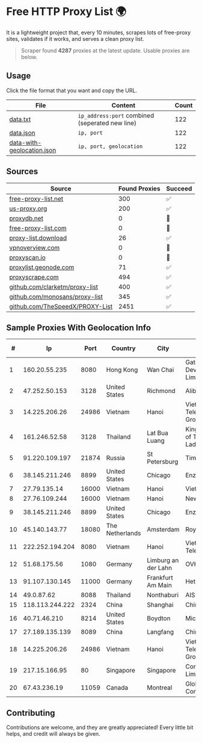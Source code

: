 
# Free HTTP Proxy List 🌍

It is a lightweight project that, every 10 minutes, scrapes lots of free-proxy sites, validates if it works, and serves a clean proxy list.


> Scraper found **4287** proxies at the latest update. Usable proxies are below.

## Usage

Click the file format that you want and copy the URL.


|File|Content|Count|
|----|-------|-----|
|[data.txt](https://raw.githubusercontent.com/themiralay/Proxy-List-World/master/data.txt)|`ip_address:port` combined (seperated new line)|122|
|[data.json](https://raw.githubusercontent.com/themiralay/Proxy-List-World/master/data.json)|`ip, port`|122|
|[data-with-geolocation.json](https://raw.githubusercontent.com/themiralay/Proxy-List-World/master/data-with-geolocation.json)|`ip, port, geolocation`|122|

## Sources

|Source|Found Proxies|Succeed|
|------|-------------|-------|
|[free-proxy-list.net](https://free-proxy-list.net)|300|✅|
|[us-proxy.org](https://www.us-proxy.org)|200|✅|
|[proxydb.net](http://proxydb.net)|0|🚫|
|[free-proxy-list.com](https://free-proxy-list.com/?page=&port=&type%5B%5D=http&type%5B%5D=https&up_time=0&search=Search)|0|🚫|
|[proxy-list.download](https://www.proxy-list.download/HTTP)|26|✅|
|[vpnoverview.com](https://vpnoverview.com/privacy/anonymous-browsing/free-proxy-servers)|0|🚫|
|[proxyscan.io](https://www.proxyscan.io)|0|🚫|
|[proxylist.geonode.com](https://proxylist.geonode.com/api/proxy-list?limit=300&page=1&sort_by=lastChecked&sort_type=desc&protocols=http,https)|71|✅|
|[proxyscrape.com](https://api.proxyscrape.com/v2/?request=displayproxies&protocol=http&timeout=10000&country=all&ssl=all&anonymity=all)|494|✅|
|[github.com/clarketm/proxy-list](https://raw.githubusercontent.com/clarketm/proxy-list/master/proxy-list-raw.txt)|400|✅|
|[github.com/monosans/proxy-list](https://raw.githubusercontent.com/monosans/proxy-list/main/proxies/http.txt)|345|✅|
|[github.com/TheSpeedX/PROXY-List](https://raw.githubusercontent.com/TheSpeedX/PROXY-List/master/http.txt)|2451|✅|


## Sample Proxies With Geolocation Info

|#|Ip|Port|Country|City|Internet Service Provider|
|-|--|----|-------|----|-------------------------|
|1|160.20.55.235|8080|Hong Kong|Wan Chai|Gateway Technology Development Company Limited|
|2|47.252.50.153|3128|United States|Richmond|Alibaba Cloud LLC|
|3|14.225.206.26|24986|Vietnam|Hanoi|Vietnam Posts and Telecommunications Group|
|4|161.246.52.58|3128|Thailand|Lat Bua Luang|King Mongkut's Institute of Technology Ladkrabang|
|5|91.220.109.197|21874|Russia|St Petersburg|TimeWeb Ltd.|
|6|38.145.211.246|8899|United States|Chicago|Enzu Inc|
|7|27.79.135.14|16000|Vietnam|Hanoi|Viettel Corporation|
|8|27.76.109.244|16000|Vietnam|Hanoi|Newass2011xDSLHCMC|
|9|38.145.211.246|8899|United States|Chicago|Enzu Inc|
|10|45.140.143.77|18080|The Netherlands|Amsterdam|RoyaleHosting BV|
|11|222.252.194.204|8080|Vietnam|Hanoi|VietNam Post and Telecom Corporation|
|12|51.68.175.56|1080|Germany|Limburg an der Lahn|OVH SAS|
|13|91.107.130.145|11000|Germany|Frankfurt Am Main|Hetzner Online AG|
|14|49.0.87.62|8088|Thailand|Nonthaburi|AIS-Fibre|
|15|118.113.244.222|2324|China|Shanghai|Chinanet|
|16|40.71.46.210|8214|United States|Boydton|Microsoft Corporation|
|17|27.189.135.139|8089|China|Langfang|Chinanet|
|18|14.225.206.26|24986|Vietnam|Hanoi|Vietnam Posts and Telecommunications Group|
|19|217.15.166.95|80|Singapore|Singapore|Contabo Asia Private Limited|
|20|67.43.236.19|11059|Canada|Montreal|GloboTech Communications|



## Contributing

Contributions are welcome, and they are greatly appreciated! Every
little bit helps, and credit will always be given.

